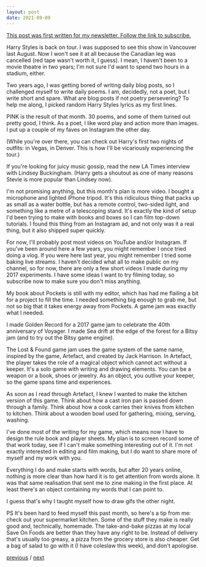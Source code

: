 ```yaml
---
layout: post
date: 2021-09-09
---
```


[This post was first written for my newsletter. Follow the link to subscribe.](https://tinyletter.com/jessdriscoll)

Harry Styles is back on tour. I was supposed to see this show in Vancouver last August. Now I won't see it at all because the Canadian leg was cancelled (red tape wasn't worth it, I guess). I mean, I haven't been to a movie theatre in two years; I'm not sure I'd want to spend two hours in a stadium, either. 

Two years ago, I was getting bored of writing daily blog posts, so I challenged myself to write daily poems. I am, decidedly, not a poet, but I write short and spare. What are blog posts if not poetry persevering? To help me along, I picked random Harry Styles lyrics as my first lines. 

PINK is the result of that month. 30 poems, and some of them turned out pretty good, I think. As a poet, I like word play and action more than images. I put up a couple of my faves on Instagram the other day. 

(While you're over there, you can check out Harry's first two nights of outfits: in Vegas, in Denver. This is how I'll be vicariously experiencing the tour.)

If you're looking for juicy music gossip, read the new LA Times interview with Lindsey Buckingham. (Harry gets a shoutout as one of many reasons Stevie is more popular than Lindsey now). 

I'm not promising anything, but this month's plan is more video. I bought a microphone and lighted iPhone tripod. It's this ridiculous thing that packs up as small as a water bottle, but has a remote control, two-sided light, and something like a metre of a telescoping stand. It's exactly the kind of setup I'd been trying to make with books and boxes so I can film top-down tutorials. I found this thing from an Instagram ad, and not only was it a real thing, but it also shipped super quickly.

For now, I'll probably post most videos on YouTube and/or Instagram. If you've been around here a few years, you might remember I once tried doing a vlog. If you were here last year, you might remember I tried some baking live streams. I haven't decided what all to make public on my channel, so for now, there are only a few short videos I made during my 2017 experiments. I have some ideas I want to try filming today, so subscribe now to make sure you don't miss anything. 

My book about Pockets is still with my editor, which has had me flailing a bit for a project to fill the time. I needed something big enough to grab me, but not so big that it takes energy away from Pockets. A game jam was exactly what I needed. 

I made Golden Record for a 2017 game jam to celebrate the 40th anniversary of Voyager. I made Sea drift at the edge of the forest for a Bitsy jam (and to try out the Bitsy game engine).

The Lost & Found game jam uses the game system of the same name, inspired by the game, Artefact, and created by Jack Harrison. In Artefact, the player takes the role of a magical object which cannot act without a keeper. It's a solo game with writing and drawing elements. You can be a weapon or a book, shoes or jewelry. As an object, you outlive your keeper, so the game spans time and experiences. 

As soon as I read through Artefact, I knew I wanted to make the kitchen version of this game. Think about how a cast iron pan is passed down through a family. Think about how a cook carries their knives from kitchen to kitchen. Think about a wooden bowl used for gathering, mixing, serving, washing. 

I've done most of the writing for my game, which means now I have to design the rule book and player sheets. My plan is to screen record some of that work today, see if I can't make something interesting out of it. I'm not exactly interested in editing and film making, but I do want to share more of myself and my work with you.

Everything I do and make starts with words, but after 20 years online, nothing is more clear than how hard it is to get attention from words alone. It was that same realisation that sent me to zine making in the first place. At least there's an object containing my words that I can point to. 

I guess that's why I taught myself how to draw gifs the other night. 

PS It's been hard to feed myself this past month, so here's a tip from me: check out your supermarket kitchen. Some of the stuff they make is really good and, technically, homemade. The take-and-bake pizzas at my local Save On Foods are better than they have any right to be. Instead of delivery that's usually too greasy, a pizza from the grocery store is also cheaper. Get a bag of salad to go with it (I have coleslaw this week), and don't apologise.

<a href="{{page.previous.url}}">previous</a> / <a href="{{page.next.url}}">next</a>
